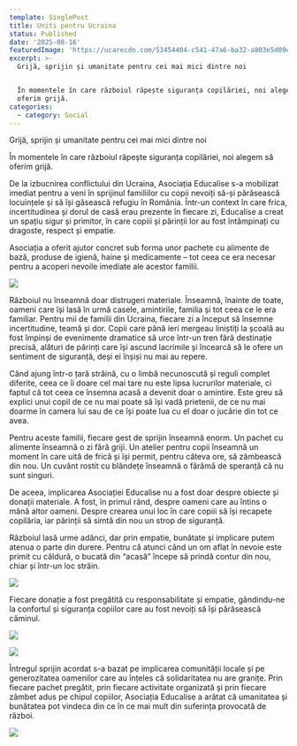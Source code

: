 ```yaml
---
template: SinglePost
title: Uniti pentru Ucraina
status: Published
date: '2025-08-16'
featuredImage: 'https://ucarecdn.com/53454404-c541-47a6-ba32-a803e5d09e16/'
excerpt: >-
  Grijă, sprijin și umanitate pentru cei mai mici dintre noi


  În momentele în care războiul răpește siguranța copilăriei, noi alegem să
  oferim grijă.
categories:
  - category: Social
---
```



Grijă, sprijin și umanitate pentru cei mai mici dintre noi



În momentele în care războiul răpește siguranța copilăriei, noi alegem să oferim grijă.

De la izbucnirea conflictului din Ucraina, Asociația Educalise s-a mobilizat imediat pentru a veni în sprijinul familiilor cu copii nevoiți să-și părăsească locuințele și să își găsească refugiu în România. Într-un context în care frica, incertitudinea și dorul de casă erau prezente în fiecare zi, Educalise a creat un spațiu sigur și primitor, în care copiii și părinții lor au fost întâmpinați cu dragoste, respect și empatie.

Asociația a oferit ajutor concret sub forma unor pachete cu alimente de bază, produse de igienă, haine și medicamente – tot ceea ce era necesar pentru a acoperi nevoile imediate ale acestor familii.

![](https://ucarecdn.com/c215811f-8806-4dd2-a2c0-6d947a87a819/)

Războiul nu înseamnă doar distrugeri materiale. Înseamnă, înainte de toate, oameni care își lasă în urmă casele, amintirile, familia și tot ceea ce le era familiar. Pentru mii de familii din Ucraina, fiecare zi a început să însemne incertitudine, teamă și dor. Copii care până ieri mergeau liniștiți la școală au fost împinși de evenimente dramatice să urce într-un tren fără destinație precisă, alături de părinți care își ascund lacrimile și încearcă să le ofere un sentiment de siguranță, deși ei înșiși nu mai au repere.

Când ajung într-o țară străină, cu o limbă necunoscută și reguli complet diferite, ceea ce îi doare cel mai tare nu este lipsa lucrurilor materiale, ci faptul că tot ceea ce însemna acasă a devenit doar o amintire. Este greu să explici unui copil de ce nu mai poate să își vadă prietenii, de ce nu mai doarme în camera lui sau de ce își poate lua cu el doar o jucărie din tot ce avea.

Pentru aceste familii, fiecare gest de sprijin înseamnă enorm. Un pachet cu alimente înseamnă o zi fără griji. Un atelier pentru copii înseamnă un moment în care uită de frică și își permit, pentru câteva ore, să zâmbească din nou. Un cuvânt rostit cu blândețe înseamnă o fărâmă de speranță că nu sunt singuri.

De aceea, implicarea Asociației Educalise nu a fost doar despre obiecte și donații materiale. A fost, în primul rând, despre oameni care au întins o mână altor oameni. Despre crearea unui loc în care copiii să își recapete copilăria, iar părinții să simtă din nou un strop de siguranță.

Războiul lasă urme adânci, dar prin empatie, bunătate și implicare putem atenua o parte din durere. Pentru că atunci când un om aflat în nevoie este primit cu căldură, o bucată din “acasă” începe să prindă contur din nou, chiar și într-un loc străin.





![](https://ucarecdn.com/b8c8570e-fa78-41da-87a9-3958795ce7e9/)

Fiecare donație a fost pregătită cu responsabilitate și empatie, gândindu-ne la confortul și siguranța copiilor care au fost nevoiți să își părăsească căminul.



![](https://ucarecdn.com/b5de4bc1-f48b-496f-be01-2ffa793ac2f6/)

![](https://ucarecdn.com/faef39bc-269a-4707-8783-316c6a51a9a5/)

Întregul sprijin acordat s-a bazat pe implicarea comunității locale și pe generozitatea oamenilor care au înțeles că solidaritatea nu are granițe. Prin fiecare pachet pregătit, prin fiecare activitate organizată și prin fiecare zâmbet adus pe chipul copiilor, Asociația Educalise a arătat că umanitatea și bunătatea pot vindeca din ce în ce mai mult din suferința provocată de război.

![](https://ucarecdn.com/ea9f6f43-b40c-48d8-b717-493f5411c33b/)
